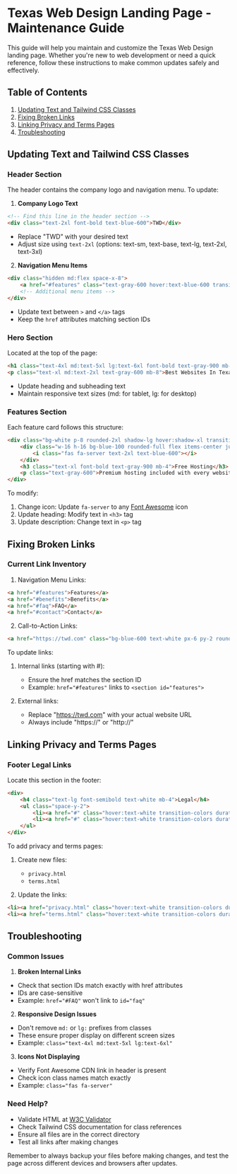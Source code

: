 # Texas Web Design Landing Page - Maintenance Guide

This guide will help you maintain and customize the Texas Web Design landing page. Whether you're new to web development or need a quick reference, follow these instructions to make common updates safely and effectively.

## Table of Contents
1. [Updating Text and Tailwind CSS Classes](#updating-text-and-tailwind-css-classes)
2. [Fixing Broken Links](#fixing-broken-links)
3. [Linking Privacy and Terms Pages](#linking-privacy-and-terms-pages)
4. [Troubleshooting](#troubleshooting)

## Updating Text and Tailwind CSS Classes

### Header Section
The header contains the company logo and navigation menu. To update:

1. **Company Logo Text**
```html
<!-- Find this line in the header section -->
<div class="text-2xl font-bold text-blue-600">TWD</div>
```
- Replace "TWD" with your desired text
- Adjust size using `text-2xl` (options: text-sm, text-base, text-lg, text-2xl, text-3xl)

2. **Navigation Menu Items**
```html
<div class="hidden md:flex space-x-8">
    <a href="#features" class="text-gray-600 hover:text-blue-600 transition-colors duration-300">Features</a>
    <!-- Additional menu items -->
</div>
```
- Update text between `>` and `</a>` tags
- Keep the `href` attributes matching section IDs

### Hero Section
Located at the top of the page:
```html
<h1 class="text-4xl md:text-5xl lg:text-6xl font-bold text-gray-900 mb-6">Texas Web Design</h1>
<p class="text-xl md:text-2xl text-gray-600 mb-8">Best Websites In Texas</p>
```
- Update heading and subheading text
- Maintain responsive text sizes (md: for tablet, lg: for desktop)

### Features Section
Each feature card follows this structure:
```html
<div class="bg-white p-8 rounded-2xl shadow-lg hover:shadow-xl transition-shadow duration-300">
    <div class="w-16 h-16 bg-blue-100 rounded-full flex items-center justify-center mb-6">
        <i class="fas fa-server text-2xl text-blue-600"></i>
    </div>
    <h3 class="text-xl font-bold text-gray-900 mb-4">Free Hosting</h3>
    <p class="text-gray-600">Premium hosting included with every website package...</p>
</div>
```
To modify:
1. Change icon: Update `fa-server` to any [Font Awesome](https://fontawesome.com/icons) icon
2. Update heading: Modify text in `<h3>` tag
3. Update description: Change text in `<p>` tag

## Fixing Broken Links

### Current Link Inventory
1. Navigation Menu Links:
```html
<a href="#features">Features</a>
<a href="#benefits">Benefits</a>
<a href="#faq">FAQ</a>
<a href="#contact">Contact</a>
```

2. Call-to-Action Links:
```html
<a href="https://twd.com" class="bg-blue-600 text-white px-6 py-2 rounded-full">Get Started</a>
```

To update links:
1. Internal links (starting with #):
   - Ensure the href matches the section ID
   - Example: `href="#features"` links to `<section id="features">`

2. External links:
   - Replace "https://twd.com" with your actual website URL
   - Always include "https://" or "http://"

## Linking Privacy and Terms Pages

### Footer Legal Links
Locate this section in the footer:
```html
<div>
    <h4 class="text-lg font-semibold text-white mb-4">Legal</h4>
    <ul class="space-y-2">
        <li><a href="#" class="hover:text-white transition-colors duration-300">Privacy Policy</a></li>
        <li><a href="#" class="hover:text-white transition-colors duration-300">Terms of Service</a></li>
    </ul>
</div>
```

To add privacy and terms pages:
1. Create new files:
   - `privacy.html`
   - `terms.html`

2. Update the links:
```html
<li><a href="privacy.html" class="hover:text-white transition-colors duration-300">Privacy Policy</a></li>
<li><a href="terms.html" class="hover:text-white transition-colors duration-300">Terms of Service</a></li>
```

## Troubleshooting

### Common Issues

1. **Broken Internal Links**
- Check that section IDs match exactly with href attributes
- IDs are case-sensitive
- Example: `href="#FAQ"` won't link to `id="faq"`

2. **Responsive Design Issues**
- Don't remove `md:` or `lg:` prefixes from classes
- These ensure proper display on different screen sizes
- Example: `class="text-4xl md:text-5xl lg:text-6xl"`

3. **Icons Not Displaying**
- Verify Font Awesome CDN link in header is present
- Check icon class names match exactly
- Example: `class="fas fa-server"`

### Need Help?
- Validate HTML at [W3C Validator](https://validator.w3.org/)
- Check Tailwind CSS documentation for class references
- Ensure all files are in the correct directory
- Test all links after making changes

Remember to always backup your files before making changes, and test the page across different devices and browsers after updates.